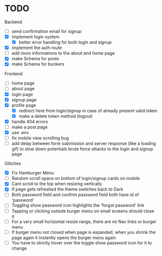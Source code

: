 # TODO 

Backend

- [ ] send confirmation email for signup
- [x] implement login system
    - [x] better error handling for both login and signup
- [x] implement the auth route
- [ ] add more informations to the about and home page
- [x] make Schema for posts
- [x] make Schema for bunkers

Frontend

- [ ] home page
- [ ] about page
- [x] login page
- [x] signup page
- [x] profile page
    - [x] redirect here from login/signup in case of already present valid token
    - [x] make a delete token method (logout)
- [x] handle 404 errors
- [ ] make a post page
- [x] use .env
- [ ] fix mobile view scrolling bug
- [ ] add delay between form submission and server response (like a loading gif) to slow down potentials brute force attacks to the login and signup page 

Glitches

- [x] Fix Hamburger Menu
- [ ] Random scroll space on bottom of login/signup cards on mobile
- [x] Cant scroll to the top when resizing vertically
- [x] if page gets refreshed the theme switches back to Dark
- [ ] Both password field and confirm password field both have id of 'password'
- [ ] Toggling show password icon highlights the 'forgot password' link
- [ ] Tapping or clicking outside burger menu on small screens should close it
- [ ] For a very small horizontal resize range, there are no Nav links or burger menu
- [ ] If burger menu not closed when page is expanded, when you shrink the page again it instantly opens the burger menu again
- [ ] You have to strictly hover over the toggle show password icon for it to change
